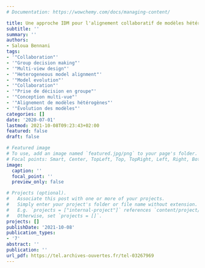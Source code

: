 ```yaml
---
# Documentation: https://wowchemy.com/docs/managing-content/

title: Une approche IDM pour l'alignement collaboratif de modèles hétérogènes
subtitle: ''
summary: ''
authors:
- Saloua Bennani
tags:
- '"Collaboration"'
- '"Group decision making"'
- '"Multi-view design"'
- '"Heterogeneous model alignment"'
- '"Model evolution"'
- '"Collaboration"'
- '"Prise de décision en groupe"'
- '"Conception multi-vue"'
- '"Alignement de modèles hétérogènes"'
- '"Évolution des modèles"'
categories: []
date: '2020-07-01'
lastmod: 2021-10-08T09:23:43+02:00
featured: false
draft: false

# Featured image
# To use, add an image named `featured.jpg/png` to your page's folder.
# Focal points: Smart, Center, TopLeft, Top, TopRight, Left, Right, BottomLeft, Bottom, BottomRight.
image:
  caption: ''
  focal_point: ''
  preview_only: false

# Projects (optional).
#   Associate this post with one or more of your projects.
#   Simply enter your project's folder or file name without extension.
#   E.g. `projects = ["internal-project"]` references `content/project/deep-learning/index.md`.
#   Otherwise, set `projects = []`.
projects: []
publishDate: '2021-10-08'
publication_types:
- '7'
abstract: ''
publication: ''
url_pdf: https://tel.archives-ouvertes.fr/tel-03267969
---
```

